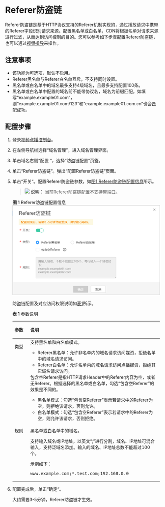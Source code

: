 # Referer防盗链<a name="vod010013"></a>

Referer防盗链是基于HTTP协议支持的Referer机制实现的，通过播放请求中携带的Referer字段识别请求来源。配置黑名单或白名单，CDN将根据名单对请求来源进行过滤，从而达到访问控制的目的。您可以参考如下步骤配置Referer防盗链，也可以通过[视频指导](https://bbs.huaweicloud.com/videos/cf87fe1e4eb04c79a56fe71e374441ec)来操作。

## 注意事项<a name="section9354115514113"></a>

-   该功能为可选项，默认不启用。
-   Referer黑名单与Referer白名单互斥，不支持同时设置。
-   黑名单或白名单中的域名最多支持4级域名，且最多支持配置100条。
-   黑名单或白名单中配置的域名前不能带协议名，域名为前缀匹配。如填写“example.example01.com“，则“example.example01.com/123“和“example.example01.com.cn“也会匹配成功。

## 配置步骤<a name="zh-cn_topic_0111450891_section6349446803"></a>

1.  登录[视频点播控制台](https://console.huaweicloud.com/vod)。
2.  在左侧导航栏选择“域名管理”，进入域名管理界面。
3.  单击域名右侧“配置 ”，选择“防盗链配置”页签。
4.  单击“Referer防盗链“。弹出“配置Referer防盗链“页面。
5.  单击“开关“。配置Referer防盗链参数，如[图1 Referer防盗链配置信息](#fig1470581991315)所示。

    >![](public_sys-resources/icon-note.gif) **说明：** 
    >当前Referer防盗链配置不支持带端口。

    **图 1**  Referer防盗链配置信息<a name="fig1470581991315"></a>  
    ![](figures/Referer防盗链配置信息.png "Referer防盗链配置信息")

    防盗链配置及对应访问权限说明如[表1](#zh-cn_topic_0129356805_table837817528191)所示。

    **表 1**  参数说明

    <a name="zh-cn_topic_0129356805_table837817528191"></a>
    <table><thead align="left"><tr id="zh-cn_topic_0129356805_zh-cn_topic_0111450891_row19890101885714"><th class="cellrowborder" valign="top" width="10.67%" id="mcps1.2.3.1.1"><p id="zh-cn_topic_0129356805_zh-cn_topic_0111450891_p182343561940"><a name="zh-cn_topic_0129356805_zh-cn_topic_0111450891_p182343561940"></a><a name="zh-cn_topic_0129356805_zh-cn_topic_0111450891_p182343561940"></a>参数</p>
    </th>
    <th class="cellrowborder" valign="top" width="89.33%" id="mcps1.2.3.1.2"><p id="zh-cn_topic_0129356805_zh-cn_topic_0111450891_p6890181895711"><a name="zh-cn_topic_0129356805_zh-cn_topic_0111450891_p6890181895711"></a><a name="zh-cn_topic_0129356805_zh-cn_topic_0111450891_p6890181895711"></a>说明</p>
    </th>
    </tr>
    </thead>
    <tbody><tr id="zh-cn_topic_0129356805_zh-cn_topic_0111450891_row1089016185579"><td class="cellrowborder" valign="top" width="10.67%" headers="mcps1.2.3.1.1 "><p id="zh-cn_topic_0129356805_zh-cn_topic_0111450891_p323410562417"><a name="zh-cn_topic_0129356805_zh-cn_topic_0111450891_p323410562417"></a><a name="zh-cn_topic_0129356805_zh-cn_topic_0111450891_p323410562417"></a>类型</p>
    </td>
    <td class="cellrowborder" valign="top" width="89.33%" headers="mcps1.2.3.1.2 "><div class="p" id="p4796204561519"><a name="p4796204561519"></a><a name="p4796204561519"></a>支持黑名单和白名单模式。<a name="ul1528259181510"></a><a name="ul1528259181510"></a><ul id="ul1528259181510"><li>Referer黑名单：允许非名单内的域名请求访问媒资，拒绝名单中的域名请求访问。</li><li>Referer白名单：允许名单内的域名请求访问点播媒资，拒绝其它域名请求访问。</li></ul>
    </div>
    <div class="p" id="p5232182113217"><a name="p5232182113217"></a><a name="p5232182113217"></a>包含空Referer是指HTTP请求Header中的Referer内容为空，或者无Referer。根据选择的黑名单或白名单，勾选“包含空Referer”的效果是不同的。<a name="ul413616772312"></a><a name="ul413616772312"></a><ul id="ul413616772312"><li>黑名单模式：勾选“包含空Referer”表示若请求中的Referer为空，则拒绝该请求，否则允许。</li><li>白名单模式：勾选“包含空Referer”表示若请求中的Referer为空，则允许该请求，否则拒绝。</li></ul>
    </div>
    </td>
    </tr>
    <tr id="zh-cn_topic_0129356805_zh-cn_topic_0111450891_row4725335657"><td class="cellrowborder" valign="top" width="10.67%" headers="mcps1.2.3.1.1 "><p id="zh-cn_topic_0129356805_zh-cn_topic_0111450891_p1872653520517"><a name="zh-cn_topic_0129356805_zh-cn_topic_0111450891_p1872653520517"></a><a name="zh-cn_topic_0129356805_zh-cn_topic_0111450891_p1872653520517"></a>规则</p>
    </td>
    <td class="cellrowborder" valign="top" width="89.33%" headers="mcps1.2.3.1.2 "><p id="zh-cn_topic_0129356805_zh-cn_topic_0111450891_p15426936145216"><a name="zh-cn_topic_0129356805_zh-cn_topic_0111450891_p15426936145216"></a><a name="zh-cn_topic_0129356805_zh-cn_topic_0111450891_p15426936145216"></a>黑名单或白名单中的域名。</p>
    <p id="p1863020169579"><a name="p1863020169579"></a><a name="p1863020169579"></a>支持输入域名或IP地址，以英文“;”进行分割，域名、IP地址可混合输入，支持泛域名添加。输入的域名、IP地址总数不能超过100个。</p>
    <p id="p20551112435715"><a name="p20551112435715"></a><a name="p20551112435715"></a>示例如下：</p>
    <pre class="screen" id="screen1657983116576"><a name="screen1657983116576"></a><a name="screen1657983116576"></a>www.example.com;*.test.com;192.168.0.0</pre>
    </td>
    </tr>
    </tbody>
    </table>

6.  配置完成后，单击“确定“。

    大约需要3-5分钟，Referer防盗链才生效。


